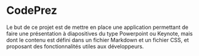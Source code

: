 # CodePrez
Le but de ce projet est de mettre en place une application permettant de faire une présentation à diapositives du type Powerpoint ou Keynote, mais dont le contenu est défini dans un fichier Markdown et un fichier CSS, et proposant des fonctionnalités utiles aux développeurs.
